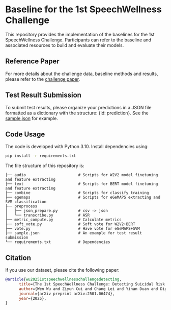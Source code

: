 # Baseline for the 1st SpeechWellness Challenge

This repository provides the implementation of the baselines for the 1st SpeechWellness Challenge. Participants can refer to the baseline and associated resources to build and evaluate their models.

## Reference Paper

For more details about the challenge data, baseline methods and results, please refer to the [challenge paper](https://arxiv.org/abs/2501.06474).

## Test Result Submission

To submit test results, please organize your predictions in a JSON file formatted as a dictionary with the structure: {id: prediction}. See the [sample.json](https://github.com/speechwellness/SpeechWellness-1_Baseline/blob/main/sample.json) for example.

## Code Usage

The code is developed with Python 3.10. Install dependencies using:
```bash
pip install -r requirements.txt
```

The file structure of this repository is:
```plaintext
├── audio                       # Scripts for W2V2 model finetuning and feature extracting
├── text                        # Scripts for BERT model finetuning and feature extracting
├── combine                     # Scripts for classify training
├── egemaps                     # Scripts for eGeMAPS extracting and SVM classification
├── preprocess                  
│   ├── json_prepare.py         # csv -> json
│   └── transcribe.py           # ASR
├── metric_compute.py           # Calculate metrics
├── soft_vote.py                # Soft vote for W2V2+BERT
├── vote.py                     # Have vote for eGeMAPS+SVM
├── sample.json                 # An example for test result submission
└── requirements.txt            # Dependencies
```

## Citation
If you use our dataset, please cite the following paper:
```bibtex
@article{wu20251stspeechwellnesschallengedetecting,
      title={The 1st SpeechWellness Challenge: Detecting Suicidal Risk Among Adolescents}, 
      author={Wen Wu and Ziyun Cui and Chang Lei and Yinan Duan and Diyang Qu and Ji Wu and Bowen Zhou and Runsen Chen and Chao Zhang},
      journal={arXiv preprint arXiv:2501.06474},
      year={2025},
}
```
